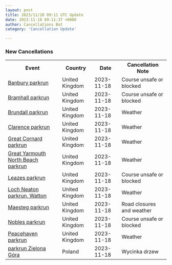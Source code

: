```yaml
---
layout: post
title: 2023/11/18 09:11 UTC Update
date: 2023-11-18 09:11:37 +0000
author: Cancellations Bot
category: 'Cancellation Update'

---
```


<h3>New Cancellations</h3>
<div class='hscrollable'>
<table style='width: 100%'>
    <tr>
        <th>Event</th>
        <th>Country</th>
        <th>Date</th>
        <th>Cancellation Note</th>
    </tr>
    <tr>
        <td><a href="https://www.parkrun.org.uk/banbury">Banbury parkrun</a></td>
        <td>United Kingdom</td>
        <td>2023-11-18</td>
        <td>Course unsafe or blocked</td>
    </tr>
    <tr>
        <td><a href="https://www.parkrun.org.uk/bramhall">Bramhall parkrun</a></td>
        <td>United Kingdom</td>
        <td>2023-11-18</td>
        <td>Course unsafe or blocked</td>
    </tr>
    <tr>
        <td><a href="https://www.parkrun.org.uk/brundall">Brundall parkrun</a></td>
        <td>United Kingdom</td>
        <td>2023-11-18</td>
        <td>Weather</td>
    </tr>
    <tr>
        <td><a href="https://www.parkrun.org.uk/clarence">Clarence parkrun</a></td>
        <td>United Kingdom</td>
        <td>2023-11-18</td>
        <td>Weather</td>
    </tr>
    <tr>
        <td><a href="https://www.parkrun.org.uk/greatcornard">Great Cornard parkrun</a></td>
        <td>United Kingdom</td>
        <td>2023-11-18</td>
        <td>Weather</td>
    </tr>
    <tr>
        <td><a href="https://www.parkrun.org.uk/greatyarmouthnorthbeach">Great Yarmouth North Beach parkrun</a></td>
        <td>United Kingdom</td>
        <td>2023-11-18</td>
        <td>Weather</td>
    </tr>
    <tr>
        <td><a href="https://www.parkrun.org.uk/leazes">Leazes parkrun</a></td>
        <td>United Kingdom</td>
        <td>2023-11-18</td>
        <td>Course unsafe or blocked</td>
    </tr>
    <tr>
        <td><a href="https://www.parkrun.org.uk/lochneaton">Loch Neaton parkrun, Watton</a></td>
        <td>United Kingdom</td>
        <td>2023-11-18</td>
        <td>Weather</td>
    </tr>
    <tr>
        <td><a href="https://www.parkrun.org.uk/maesteg">Maesteg parkrun</a></td>
        <td>United Kingdom</td>
        <td>2023-11-18</td>
        <td>Road closures and weather</td>
    </tr>
    <tr>
        <td><a href="https://www.parkrun.org.uk/nobles">Nobles parkrun</a></td>
        <td>United Kingdom</td>
        <td>2023-11-18</td>
        <td>Course unsafe or blocked</td>
    </tr>
    <tr>
        <td><a href="https://www.parkrun.org.uk/peacehaven">Peacehaven parkrun</a></td>
        <td>United Kingdom</td>
        <td>2023-11-18</td>
        <td>Weather</td>
    </tr>
    <tr>
        <td><a href="https://www.parkrun.pl/zielonagora">parkrun Zielona Góra</a></td>
        <td>Poland</td>
        <td>2023-11-18</td>
        <td>Wycinka drzew</td>
    </tr>
</table>
</div>

